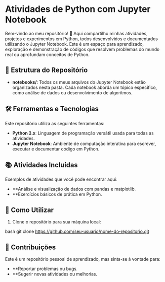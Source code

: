 # Atividades de Python com Jupyter Notebook

Bem-vindo ao meu repositório! 🚀 Aqui compartilho minhas atividades, projetos e experimentos em Python, todos desenvolvidos e documentados utilizando o Jupyter Notebook. Este é um espaço para aprendizado, exploração e demonstração de códigos que resolvem problemas do mundo real ou aprofundam conceitos de Python.

## 📂 Estrutura do Repositório

- **notebooks/**: Todos os meus arquivos do Jupyter Notebook estão organizados nesta pasta. Cada notebook aborda um tópico específico, como análise de dados ou desenvolvimento de algoritmos.

## 🛠️ Ferramentas e Tecnologias

Este repositório utiliza as seguintes ferramentas:

- **Python 3.x**: Linguagem de programação versátil usada para todas as atividades.
- **Jupyter Notebook**: Ambiente de computação interativa para escrever, executar e documentar código em Python.

## 📚 Atividades Incluídas
Exemplos de atividades que você pode encontrar aqui:

- **Análise e visualização de dados com pandas e matplotlib.
- **Exercícios básicos de prática em Python.

## 🚀 Como Utilizar

1. Clone o repositório para sua máquina local:
   
bash
   git clone https://github.com/seu-usuario/nome-do-repositorio.git

## 📝 Contribuições
Este é um repositório pessoal de aprendizado, mas sinta-se à vontade para:

- **Reportar problemas ou bugs.
- **Sugerir novas atividades ou melhorias.
